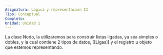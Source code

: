 ```yaml
---
Asignatura: Lógica y representación II
Tipo: Conceptual
Completo: 
Unidad: Unidad 1
---
```


La clase Nodo, la utilizaremos para construir listas ligadas, ya sea simples o dobles, y la cual contiene 2 tipos de datos, [[Ligas]] y el registro u objeto que estemos representando. 